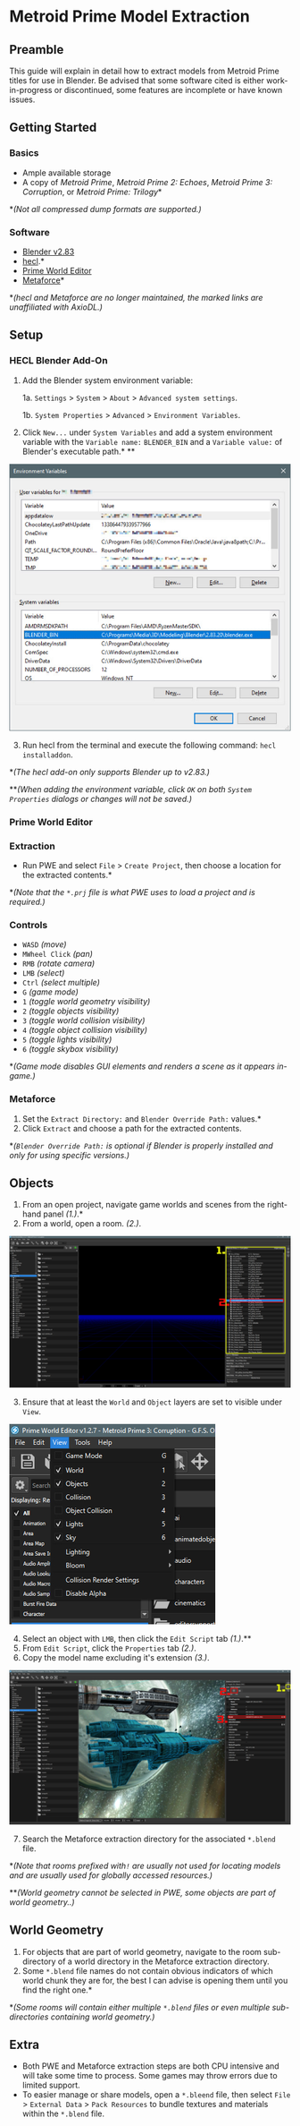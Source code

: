 # Metroid Prime Model Extraction

## Preamble
This guide will explain in detail how to extract models from Metroid Prime titles for use in Blender. Be advised that some software cited is either work-in-progress or discontinued, some features are incomplete or have known issues.

## Getting Started
### Basics
- Ample available storage
- A copy of _Metroid Prime_, _Metroid Prime 2: Echoes_, _Metroid Prime 3: Corruption_, or _Metroid Prime: Trilogy_\*

\*_(Not all compressed dump formats are supported.)_

### Software
- [Blender v2.83]([https://www.blender.org/](https://www.blender.org/download/releases/2-83/))
- [hecl](https://mega.nz/file/gl91nDBT#zPi8rX7jBgllvBrULBdVI2dF3O_3ri0a8Zx9tO4TGJ8).\*
- [Prime World Editor](https://github.com/AxioDL/PrimeWorldEditor)
- [Metaforce](https://mega.nz/file/ckMjRART#Sl-0xmP0PiOrZkYnlEjrMwz2gpCd2_fK4nDIVMPOkYg)\*

\*_(hecl and Metaforce are no longer maintained, the marked links are unaffiliated with AxioDL.)_

## Setup
### HECL Blender Add-On
1. Add the Blender system environment variable:

	1a. `Settings` > `System` > `About` > `Advanced system settings`.

	1b. `System Properties` > `Advanced` > `Environment Variables`.

2. Click `New...` under `System Variables` and add a system environment variable with the `Variable name:` `BLENDER_BIN` and a `Variable value:` of Blender's executable path.\* \*\*

![](images/SystemPropertiesAdvanced_vW9vNPrbLd.jpg)

3. Run hecl from the terminal and execute the following command: `hecl installaddon`.

\*_(The hecl add-on only supports Blender up to v2.83.)_

\*\*_(When adding the environment variable, click `OK` on both `System Properties` dialogs or changes will not be saved.)_

### Prime World Editor
### Extraction
- Run PWE and select `File` > `Create Project`, then choose a location for the extracted contents.\*

\*_(Note that the `*.prj` file is what PWE uses to load a project and is required.)_
### Controls
- `WASD` _(move)_
- `MWheel Click` _(pan)_
- `RMB` _(rotate camera)_
- `LMB` _(select)_
- `Ctrl` _(select multiple)_
- `G` _(game mode)_
- `1` _(toggle world geometry visibility)_
- `2` _(toggle objects visibility)_
- `3` _(toggle world collision visibility)_
- `4` _(toggle object collision visibility)_
- `5` _(toggle lights visibility)_
- `6` _(toggle skybox visibility)_

\*_(Game mode disables GUI elements and renders a scene as it appears in-game.)_

### Metaforce
1. Set the `Extract Directory:` and `Blender Override Path:` values.\*
2. Click `Extract` and choose a path for the extracted contents.

\*_(`Blender Override Path:` is optional if Blender is properly installed and only for using specific versions.)_

## Objects
1. From an open project, navigate game worlds and scenes from the right-hand panel _(1.)_.\*
2. From a world, open a room. _(2.)_.

![](images/PrimeWorldEditor_v8YuGwXMAi.jpg)

3. Ensure that at least the `World` and `Object` layers are set to visible under `View`.

![](images/view.jpg)

4. Select an object  with `LMB`, then click the `Edit Script` tab _(1.)_.\*\*
5. From `Edit Script`, click the `Properties` tab _(2.)_.
6. Copy the model name excluding it's extension _(3.)_.

![](images/PrimeWorldEditor_eJ3LxTCHv3.jpg)

7. Search the Metaforce extraction directory for the associated `*.blend` file.

\*_(Note that rooms prefixed with`!` are usually not used for locating models and are usually used for globally accessed resources.)_

\*\*_(World geometry cannot be selected in PWE, some objects are part of world geometry..)_

## World Geometry
1. For objects that are part of world geometry, navigate to the room sub-directory of a world directory in the Metaforce extraction directory.
2. Some `*.blend` file names do not contain obvious indicators of which world chunk they are for, the best I can advise is opening them until you find the right one.\*

\*_(Some rooms will contain either multiple `*.blend` files or even multiple sub-directories containing world geometry.)_

## Extra
- Both PWE and Metaforce extraction steps are both CPU intensive and will take some time to process. Some games may throw errors due to limited support.
- To easier manage or share models, open a `*.bleend` file, then select `File` > `External Data` > `Pack Resources` to bundle textures and materials within the `*.blend` file.
